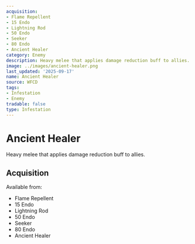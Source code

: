 ```yaml
---
acquisition:
- Flame Repellent
- 15 Endo
- Lightning Rod
- 50 Endo
- Seeker
- 80 Endo
- Ancient Healer
category: Enemy
description: Heavy melee that applies damage reduction buff to allies.
image: ../images/ancient-healer.png
last_updated: '2025-09-17'
name: Ancient Healer
source: WFCD
tags:
- Infestation
- Enemy
tradable: false
type: Infestation
---
```


# Ancient Healer

Heavy melee that applies damage reduction buff to allies.

## Acquisition

Available from:
- Flame Repellent
- 15 Endo
- Lightning Rod
- 50 Endo
- Seeker
- 80 Endo
- Ancient Healer

